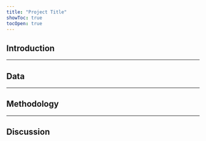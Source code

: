 ```yaml
---
title: "Project Title"
showToc: true
tocOpen: true
---
```


## Introduction


---


## Data


---


## Methodology


---


## Discussion

